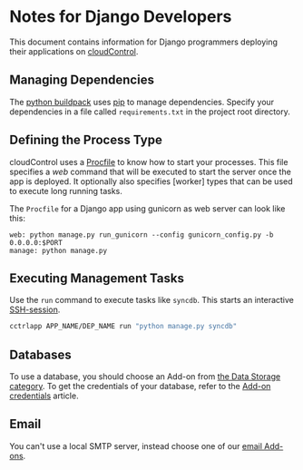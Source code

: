 # Notes for Django Developers
This document contains information for Django programmers deploying their applications on [cloudControl].

## Managing Dependencies
The [python buildpack] uses [pip] to manage dependencies. Specify your dependencies in a file called `requirements.txt` in the project root directory.

## Defining the Process Type
cloudControl uses a [Procfile][procfile] to know how to start your processes. This file specifies a _web_ command that will be executed to start the server once the app is deployed. It optionally also specifies [worker] types that can be used to execute long running tasks.

The `Procfile` for a Django app using gunicorn as web server can look like this:
~~~
web: python manage.py run_gunicorn --config gunicorn_config.py -b 0.0.0.0:$PORT
manage: python manage.py
~~~

## Executing Management Tasks
Use the `run` command to execute tasks like `syncdb`. This starts an interactive [SSH-session].
~~~bash
cctrlapp APP_NAME/DEP_NAME run "python manage.py syncdb"
~~~

## Databases
To use a database, you should choose an Add-on from [the Data Storage category][data-storage-addons]. To get the credentials of your database, refer to the [Add-on credentials][add-on-credentials] article.

## Email
You can't use a local SMTP server, instead choose one of our [email Add-ons][messaging-addons].

[SSH-session]: https://www.cloudcontrol.com/dev-center/Platform%20Documentation#secure-shell-ssh
[python buildpack]: https://github.com/cloudControl/buildpack-python
[pip]: http://www.pip-installer.org/
[procfile]: https://www.cloudcontrol.com/dev-center/Platform%20Documentation#buildpacks-and-the-procfile
[messaging-addons]: https://www.cloudcontrol.com/dev-center/Add-on%20Documentation/Messaging%20&%20Mobile/
[data-storage-addons]: https://www.cloudcontrol.com/dev-center/Add-on%20Documentation/Data%20Storage/
[add-on-credentials]: https://www.cloudcontrol.com/dev-center/Guides/Python/Add-on%20credentials
[cloudControl]: https://www.cloudcontrol.com/
